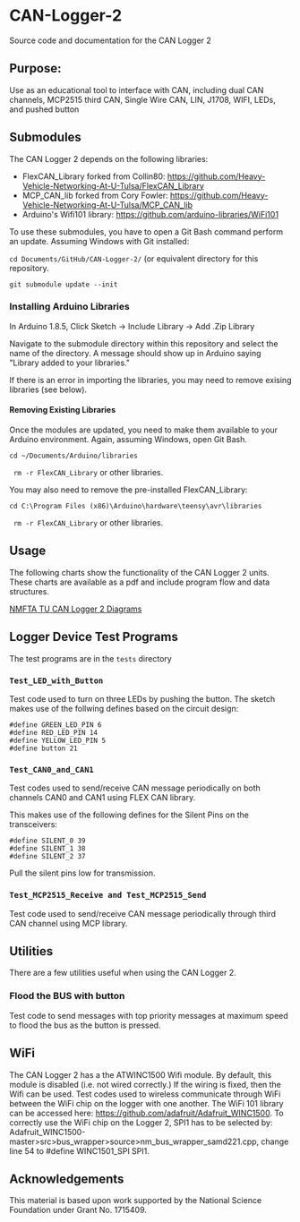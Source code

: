 # CAN-Logger-2
Source code and documentation for the CAN Logger 2

## Purpose: 
Use as an educational tool to interface with CAN, including dual CAN channels, MCP2515 third CAN, Single Wire CAN, LIN, J1708, WIFI, LEDs, and pushed button

## Submodules
The CAN Logger 2 depends on the following libraries:
  * FlexCAN_Library forked from Collin80: https://github.com/Heavy-Vehicle-Networking-At-U-Tulsa/FlexCAN_Library
  * MCP_CAN_lib forked from Cory Fowler: https://github.com/Heavy-Vehicle-Networking-At-U-Tulsa/MCP_CAN_lib
  * Arduino's Wifi101 library: https://github.com/arduino-libraries/WiFi101
  
To use these submodules, you have to open a Git Bash command perform an update. Assuming Windows with Git installed:

```cd Documents/GitHub/CAN-Logger-2/``` (or equivalent directory for this repository.

```git submodule update --init```

### Installing Arduino Libraries
In Arduino 1.8.5, Click Sketch -> Include Library -> Add .Zip Library

Navigate to the submodule directory within this repository and select the name of the directory. A message should show up in Arduino saying "Library added to your libraries."

If there is an error in importing the libraries, you may need to remove exising libraries (see below).

#### Removing Existing Libraries 
Once the modules are updated, you need to make them available to your Arduino environment. Again, assuming Windows, open Git Bash.

```cd ~/Documents/Arduino/libraries```

``` rm -r FlexCAN_Library``` or other libraries.

You may also need to remove the pre-installed FlexCAN_Library:

```cd C:\Program Files (x86)\Arduino\hardware\teensy\avr\libraries```

``` rm -r FlexCAN_Library``` or other libraries.


## Usage
The following charts show the functionality of the CAN Logger 2 units. These charts are available as a pdf and include program flow and data structures.

[NMFTA TU CAN Logger 2 Diagrams](docs/NMFTA_TU_CAN_Logger_2.pdf)

## Logger Device Test Programs
The test programs are in the `tests` directory

### `Test_LED_with_Button` 
Test code used to turn on three LEDs by pushing the button. The sketch makes use of the follwing defines based on the circuit design:

```
#define GREEN_LED_PIN 6
#define RED_LED_PIN 14
#define YELLOW_LED_PIN 5
#define button 21
```

### `Test_CAN0_and_CAN1`
Test codes used to send/receive CAN message periodically on both channels CAN0 and CAN1 using FLEX CAN library. 

This makes use of the following defines for the Silent Pins on the transceivers:
```
#define SILENT_0 39
#define SILENT_1 38
#define SILENT_2 37
```
Pull the silent pins low for transmission.


### `Test_MCP2515_Receive and Test_MCP2515_Send`
Test code used to send/receive CAN message periodically through third CAN channel using MCP library. 

## Utilities
There are a few utilities useful when using the CAN Logger 2.

### Flood the BUS with button
Test code to send messages with top priority messages at maximum speed to flood the bus as the button is pressed.

## WiFi
The CAN Logger 2 has a the ATWINC1500 Wifi module. By default, this module is disabled (i.e. not wired correctly.) If the wiring is fixed, then the Wifi can be used. 
Test codes used to wireless communicate through WiFi between the WiFi chip on the logger with one another. The WiFi 101 library can be accessed here: https://github.com/adafruit/Adafruit_WINC1500. To correctly use the WiFi chip on the Logger 2, SPI1 has to be selected by: Adafruit_WINC1500-master>src>bus_wrapper>source>nm_bus_wrapper_samd221.cpp, change line 54 to #define WINC1501_SPI SPI1.


## Acknowledgements 
This material is based upon work supported by the National Science Foundation under Grant No. 1715409.
